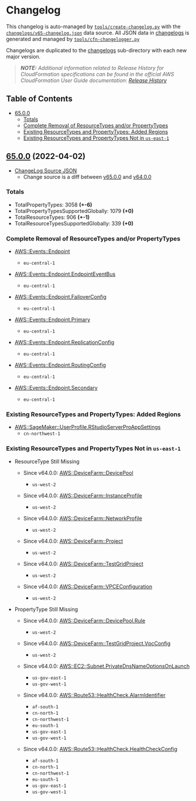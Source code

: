 # Changelog

This changelog is auto-managed by [`tools/create-changelog.py`](tools/create-changelog.py) with the [`changelogs/v65-changelog.json`](changelogs/v65-changelog.json) data source. All JSON data in [changelogs](changelogs) is generated and managed by [`tools/cfn-changelogger.py`](tools/cfn-changelogger.py)

Changelogs are duplicated to the [changelogs](changelogs) sub-directory with each new major version.

> _**NOTE:** Additional information related to Release History for CloudFormation specifications can be found in the official AWS CloudFormation User Guide documentation: [Release History](https://docs.aws.amazon.com/AWSCloudFormation/latest/UserGuide/ReleaseHistory.html)_

## Table of Contents

- [65.0.0](#6500-2022-04-02)
  - [Totals](#totals)
  - [Complete Removal of ResourceTypes and/or PropertyTypes](#complete-removal-of-resourcetypes-andor-propertytypes)
  - [Existing ResourceTypes and PropertyTypes: Added Regions](#existing-resourcetypes-and-propertytypes-added-regions)
  - [Existing ResourceTypes and PropertyTypes Not in `us-east-1`](#existing-resourcetypes-and-propertytypes-not-in-us-east-1)

## [65.0.0](https://github.com/ScriptAutomate/aws-cfn-resource-specs/releases/tag/v65.0.0) (2022-04-02)

- [ChangeLog Source JSON](https://github.com/ScriptAutomate/aws-cfn-resource-specs/blob/master/changelogs/v65-changelog.json)
  - Change source is a diff between [v65.0.0](https://github.com/ScriptAutomate/aws-cfn-resource-specs/releases/tag/v65.0.0) and [v64.0.0](https://github.com/ScriptAutomate/aws-cfn-resource-specs/releases/tag/v64.0.0)

### Totals

- TotalPropertyTypes: 3058 **(+-6)**
- TotalPropertyTypesSupportedGlobally: 1079 **(+0)**
- TotalResourceTypes: 906 **(+-1)**
- TotalResourceTypesSupportedGlobally: 339 **(+0)**

### Complete Removal of ResourceTypes and/or PropertyTypes

- [AWS::Events::Endpoint](http://docs.aws.amazon.com/AWSCloudFormation/latest/UserGuide/aws-resource-events-endpoint.html)
  - `eu-central-1`

- [AWS::Events::Endpoint.EndpointEventBus](http://docs.aws.amazon.com/AWSCloudFormation/latest/UserGuide/aws-properties-events-endpoint-endpointeventbus.html)
  - `eu-central-1`

- [AWS::Events::Endpoint.FailoverConfig](http://docs.aws.amazon.com/AWSCloudFormation/latest/UserGuide/aws-properties-events-endpoint-failoverconfig.html)
  - `eu-central-1`

- [AWS::Events::Endpoint.Primary](http://docs.aws.amazon.com/AWSCloudFormation/latest/UserGuide/aws-properties-events-endpoint-primary.html)
  - `eu-central-1`

- [AWS::Events::Endpoint.ReplicationConfig](http://docs.aws.amazon.com/AWSCloudFormation/latest/UserGuide/aws-properties-events-endpoint-replicationconfig.html)
  - `eu-central-1`

- [AWS::Events::Endpoint.RoutingConfig](http://docs.aws.amazon.com/AWSCloudFormation/latest/UserGuide/aws-properties-events-endpoint-routingconfig.html)
  - `eu-central-1`

- [AWS::Events::Endpoint.Secondary](http://docs.aws.amazon.com/AWSCloudFormation/latest/UserGuide/aws-properties-events-endpoint-secondary.html)
  - `eu-central-1`

### Existing ResourceTypes and PropertyTypes: Added Regions

- [AWS::SageMaker::UserProfile.RStudioServerProAppSettings](http://docs.aws.amazon.com/AWSCloudFormation/latest/UserGuide/aws-properties-sagemaker-userprofile-rstudioserverproappsettings.html)
  - `cn-northwest-1`

### Existing ResourceTypes and PropertyTypes Not in `us-east-1`

- ResourceType Still Missing
  - Since v64.0.0: [AWS::DeviceFarm::DevicePool](http://docs.aws.amazon.com/AWSCloudFormation/latest/UserGuide/aws-resource-devicefarm-devicepool.html)
    - `us-west-2`

  - Since v64.0.0: [AWS::DeviceFarm::InstanceProfile](http://docs.aws.amazon.com/AWSCloudFormation/latest/UserGuide/aws-resource-devicefarm-instanceprofile.html)
    - `us-west-2`

  - Since v64.0.0: [AWS::DeviceFarm::NetworkProfile](http://docs.aws.amazon.com/AWSCloudFormation/latest/UserGuide/aws-resource-devicefarm-networkprofile.html)
    - `us-west-2`

  - Since v64.0.0: [AWS::DeviceFarm::Project](http://docs.aws.amazon.com/AWSCloudFormation/latest/UserGuide/aws-resource-devicefarm-project.html)
    - `us-west-2`

  - Since v64.0.0: [AWS::DeviceFarm::TestGridProject](http://docs.aws.amazon.com/AWSCloudFormation/latest/UserGuide/aws-resource-devicefarm-testgridproject.html)
    - `us-west-2`

  - Since v64.0.0: [AWS::DeviceFarm::VPCEConfiguration](http://docs.aws.amazon.com/AWSCloudFormation/latest/UserGuide/aws-resource-devicefarm-vpceconfiguration.html)
    - `us-west-2`

- PropertyType Still Missing
  - Since v64.0.0: [AWS::DeviceFarm::DevicePool.Rule](http://docs.aws.amazon.com/AWSCloudFormation/latest/UserGuide/aws-properties-devicefarm-devicepool-rule.html)
    - `us-west-2`

  - Since v64.0.0: [AWS::DeviceFarm::TestGridProject.VpcConfig](http://docs.aws.amazon.com/AWSCloudFormation/latest/UserGuide/aws-properties-devicefarm-testgridproject-vpcconfig.html)
    - `us-west-2`

  - Since v64.0.0: [AWS::EC2::Subnet.PrivateDnsNameOptionsOnLaunch](http://docs.aws.amazon.com/AWSCloudFormation/latest/UserGuide/aws-properties-ec2-subnet-privatednsnameoptionsonlaunch.html)
    - `us-gov-east-1`
    - `us-gov-west-1`

  - Since v64.0.0: [AWS::Route53::HealthCheck.AlarmIdentifier](http://docs.aws.amazon.com/AWSCloudFormation/latest/UserGuide/aws-properties-route53-healthcheck-alarmidentifier.html)
    - `af-south-1`
    - `cn-north-1`
    - `cn-northwest-1`
    - `eu-south-1`
    - `us-gov-east-1`
    - `us-gov-west-1`

  - Since v64.0.0: [AWS::Route53::HealthCheck.HealthCheckConfig](http://docs.aws.amazon.com/AWSCloudFormation/latest/UserGuide/aws-properties-route53-healthcheck-healthcheckconfig.html)
    - `af-south-1`
    - `cn-north-1`
    - `cn-northwest-1`
    - `eu-south-1`
    - `us-gov-east-1`
    - `us-gov-west-1`

